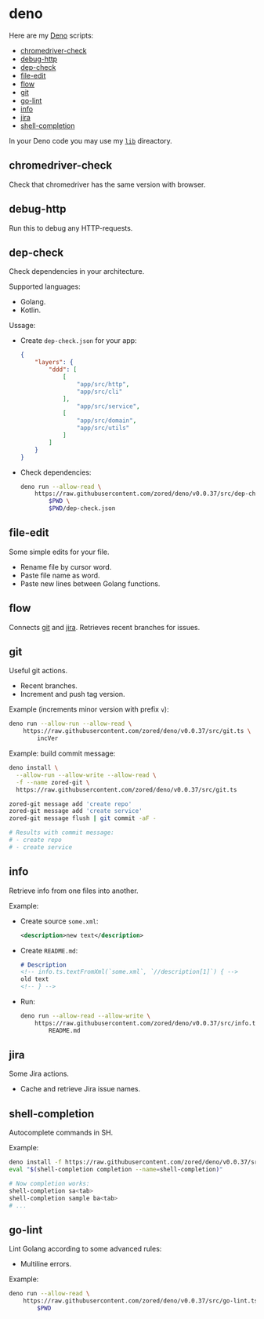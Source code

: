 # deno
Here are my [Deno](https://deno.land/) scripts:
- [chromedriver-check](#chromedriver-check)
- [debug-http](#debug-http)
- [dep-check](#dep-check)
- [file-edit](#file-edit)
- [flow](#flow)
- [git](#git)
- [go-lint](#go-lint)
- [info](#info)
- [jira](#jira)
- [shell-completion](#shell-completion)

In your Deno code you may use my [`lib`](./src/lib) direactory.

## chromedriver-check
Check that chromedriver has the same version with browser.

## debug-http
Run this to debug any HTTP-requests.

## dep-check
Check dependencies in your architecture.

Supported languages:
- Golang.
- Kotlin.

Ussage:
- Create `dep-check.json` for your app:
    ```json
    {
        "layers": {
            "ddd": [
                [
                    "app/src/http",
                    "app/src/cli"
                ],
                    "app/src/service",
                [
                    "app/src/domain",
                    "app/src/utils"
                ]
            ]
        }
    }
    ```
- Check dependencies:
    ```sh
    deno run --allow-read \
        https://raw.githubusercontent.com/zored/deno/v0.0.37/src/dep-check.ts \
            $PWD \
            $PWD/dep-check.json
    ```

## file-edit
Some simple edits for your file.
- Rename file by cursor word.
- Paste file name as word.
- Paste new lines between Golang functions.

## flow
Connects [git](#git) and [jira](#git). Retrieves recent branches for issues.

## git
Useful git actions.
- Recent branches.
- Increment and push tag version.

Example (increments minor version with prefix `v`):
```sh
deno run --allow-run --allow-read \
    https://raw.githubusercontent.com/zored/deno/v0.0.37/src/git.ts \
	    incVer
```

Example: build commit message:
```sh
deno install \
  --allow-run --allow-write --allow-read \
  -f --name zored-git \
  https://raw.githubusercontent.com/zored/deno/v0.0.37/src/git.ts

zored-git message add 'create repo'
zored-git message add 'create service'
zored-git message flush | git commit -aF -

# Results with commit message:
# - create repo
# - create service
```

## info
Retrieve info from one files into another.

Example:
- Create source `some.xml`:
    ```xml
    <description>new text</description>
    ```
- Create `README.md`:
    ```md
    # Description
    <!-- info.ts.textFromXml(`some.xml`, `//description[1]`) { -->
    old text
    <!-- } -->
    ```
- Run:
    ```sh
    deno run --allow-read --allow-write \
        https://raw.githubusercontent.com/zored/deno/v0.0.37/src/info.ts \
            README.md
    ```

## jira
Some Jira actions.
- Cache and retrieve Jira issue names.

## shell-completion
Autocomplete commands in SH.

Example:
```sh
deno install -f https://raw.githubusercontent.com/zored/deno/v0.0.37/src/shell-completion.ts
eval "$(shell-completion completion --name=shell-completion)"

# Now completion works:
shell-completion sa<tab>
shell-completion sample ba<tab>
# ...
```

## go-lint
Lint Golang according to some advanced rules:
- Multiline errors.

Example:
```sh
deno run --allow-read \
    https://raw.githubusercontent.com/zored/deno/v0.0.37/src/go-lint.ts \
        $PWD
```